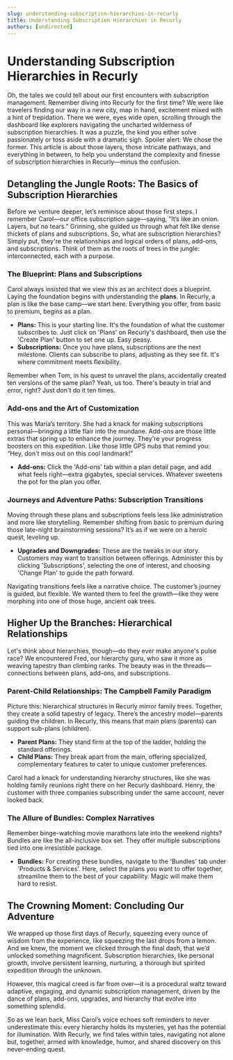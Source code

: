 ```yaml
---
slug: understanding-subscription-hierarchies-in-recurly
title: Understanding Subscription Hierarchies in Recurly
authors: [undirected]
---
```



# Understanding Subscription Hierarchies in Recurly

Oh, the tales we could tell about our first encounters with subscription management. Remember diving into Recurly for the first time? We were like travelers finding our way in a new city, map in hand, excitement mixed with a hint of trepidation. There we were, eyes wide open, scrolling through the dashboard like explorers navigating the uncharted wilderness of subscription hierarchies. It was a puzzle, the kind you either solve passionately or toss aside with a dramatic sigh. Spoiler alert: We chose the former. This article is about those layers, those intricate pathways, and everything in between, to help you understand the complexity and finesse of subscription hierarchies in Recurly—minus the confusion.

## Detangling the Jungle Roots: The Basics of Subscription Hierarchies

Before we venture deeper, let’s reminisce about those first steps. I remember Carol—our office subscription sage—saying, “It’s like an onion. Layers, but no tears.” Grinning, she guided us through what felt like dense thickets of plans and subscriptions. So, what are subscription hierarchies? Simply put, they're the relationships and logical orders of plans, add-ons, and subscriptions. Think of them as the roots of trees in the jungle: interconnected, each with a purpose. 

### The Blueprint: Plans and Subscriptions

Carol always insisted that we view this as an architect does a blueprint. Laying the foundation begins with understanding the **plans**. In Recurly, a plan is like the base camp—we start here. Everything you offer, from basic to premium, begins as a plan.

- **Plans:** This is your starting line. It's the foundation of what the customer subscribes to. Just click on 'Plans' on Recurly's dashboard, then use the 'Create Plan' button to set one up. Easy peasy.
- **Subscriptions:** Once you have plans, subscriptions are the next milestone. Clients can subscribe to plans, adjusting as they see fit. It's where commitment meets flexibility.

Remember when Tom, in his quest to unravel the plans, accidentally created ten versions of the same plan? Yeah, us too. There's beauty in trial and error, right? Just don't do it ten times.

### Add-ons and the Art of Customization

This was Maria’s territory. She had a knack for making subscriptions personal—bringing a little flair into the mundane. Add-ons are those little extras that spring up to enhance the journey. They're your progress boosters on this expedition. Like those little GPS nubs that remind you: “Hey, don't miss out on this cool landmark!”

- **Add-ons:** Click the 'Add-ons' tab within a plan detail page, and add what feels right—extra gigabytes, special services. Whatever sweetens the pot for the plan you offer.

### Journeys and Adventure Paths: Subscription Transitions

Moving through these plans and subscriptions feels less like administration and more like storytelling. Remember shifting from basic to premium during those late-night brainstorming sessions? It’s as if we were on a heroic quest, leveling up.

- **Upgrades and Downgrades:** These are the tweaks in our story. Customers may want to transition between offerings. Administer this by clicking 'Subscriptions', selecting the one of interest, and choosing 'Change Plan' to guide the path forward.

Navigating transitions feels like a narrative choice. The customer’s journey is guided, but flexible. We wanted them to feel the growth—like they were morphing into one of those huge, ancient oak trees.

## Higher Up the Branches: Hierarchical Relationships

Let's think about hierarchies, though—do they ever make anyone's pulse race? We encountered Fred, our hierarchy guru, who saw it more as weaving tapestry than climbing ranks. The beauty was in the threads—connections between plans, add-ons, and subscriptions.

### Parent-Child Relationships: The Campbell Family Paradigm

Picture this: hierarchical structures in Recurly mirror family trees. Together, they create a solid tapestry of legacy. There’s the ancestry model—parents guiding the children. In Recurly, this means that main plans (parents) can support sub-plans (children).

- **Parent Plans:** They stand firm at the top of the ladder, holding the standard offerings.
- **Child Plans:** They break apart from the main, offering specialized, complementary features to cater to unique customer preferences.

Carol had a knack for understanding hierarchy structures, like she was holding family reunions right there on her Recurly dashboard. Henry, the customer with three companies subscribing under the same account, never looked back.

### The Allure of Bundles: Complex Narratives

Remember binge-watching movie marathons late into the weekend nights? Bundles are like the all-inclusive box set. They offer multiple subscriptions tied into one irresistible package.

- **Bundles:** For creating these bundles, navigate to the 'Bundles' tab under 'Products & Services'. Here, select the plans you want to offer together, streamline them to the best of your capability. Magic will make them hard to resist.

## The Crowning Moment: Concluding Our Adventure

We wrapped up those first days of Recurly, squeezing every ounce of wisdom from the experience, like squeezing the last drops from a lemon. And we knew, the moment we clicked through the final dash, that we’d unlocked something magnificent. Subscription hierarchies, like personal growth, involve persistent learning, nurturing, a thorough but spirited expedition through the unknown.

However, this magical creed is far from over—it is a procedural waltz toward adaptive, engaging, and dynamic subscription management, driven by the dance of plans, add-ons, upgrades, and hierarchy that evolve into something splendid.

So as we lean back, Miss Carol’s voice echoes soft reminders to never underestimate this: every hierarchy holds its mysteries, yet has the potential for illumination. With Recurly, we find tales within tales, navigating not alone but, together, armed with knowledge, humor, and shared discovery on this never-ending quest.